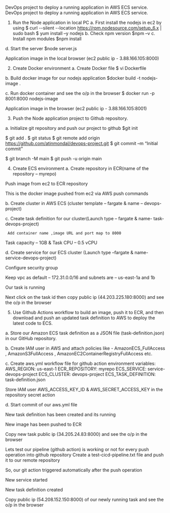 DevOps project to deploy a running application in AWS ECS service.
DevOps project to deploy a running application in AWS ECS service.

1.	Run the Node application in local PC
a.	First install the nodejs in ec2 by using 
$ curl --silent --location https://rpm.nodesource.com/setup_6.x | sudo bash
 $ yum install –y nodejs
b.	Check npm version
 $npm –v 
c.	Install npm modules 
$npm install
 







d.	Start the server
$node server.js
 

Application image in the local browser (ec2 public ip - 3.88.166.105:8000)
 

2.	Create Docker environment
a.	Create Docker file $ vi Dockerfile
 

b.	Build docker image for our nodejs application
   $docker build -t nodejs-image .
 
 

c.	Run docker container and see the o/p in the browser
    $ docker run -p 8001:8000 nodejs-image
 

 

Application image in the browser (ec2 public ip - 3.88.166.105:8001)
 









3.	Push the Node application project to Github repository.

a.	Initialize git repository and push our project to github
  $git init
 

  $ git add .
  $ git status
  $ git remote add origin https://github.com/atinmondal/devops-project.git
  $ git commit –m “Initial commit” 
 

  $ git branch -M main
  $ git push -u origin main
 

4.	Create ECS environment
a.	Create repository in ECR(name of the repository – myrepo)
 

Push image from ec2 to ECR repository
  

This is the docker image pushed from ec2 via AWS push commands
 
 

b.	Create cluster in AWS ECS (cluster template – fargate & name – devops-project)
 

 
c.	Create task definition for our cluster(Launch type – fargate & name- task-devops-project)
 
 
     Add container name ,image URL and port map to 8000  



Task capacity – 1GB & Task CPU – 0.5 vCPU
 
 








d.	Create service for our ECS cluster
(Launch type –fargate & name- service-devops-project)
 

Configure security group 
 


Keep vpc as default – 172.31.0.0/16 and subnets are – us-east-1a and 1b
 

 
Our task is running 

Next click on the task id then copy public ip (44.203.225.180:8000) and see the o/p in the browser
 

 

5.	Use Github Actions workflow to build an image, push it to ECR, and then download and push an updated task definition to AWS to deploy the latest code to ECS.

a.	Store our Amazon ECS task definition as a JSON file (task-definition.json) in our GitHub repository.

 

b.	Create IAM user in AWS and attach policies like - AmazonECS_FullAccess , AmazonS3FullAccess , AmazonEC2ContainerRegistryFullAccess etc.

 










c.	Create aws.yml workflow file for github action 
environment variables:
AWS_REGION: us-east-1
ECR_REPOSITORY: myrepo
ECS_SERVICE: service-devops-project
ECS_CLUSTER: devops-project
ECS_TASK_DEFINITION: task-definition.json
 

 
 

Store IAM user AWS_ACCESS_KEY_ID & AWS_SECRET_ACCESS_KEY in the repository secret action
 

d.	Start commit of our aws.yml file 
 

New task definition has been created and its running
 


 

New image has been pushed to ECR 
 





Copy new task public ip (34.205.24.83:8000) and see the o/p in the browser 
 

 

Lets test our pipeline (github action) is working or not for every push operation into github repository
 Create a test-cicd-pipeline.txt file and push it to our remote repository 

 
 
 
 
So, our git action triggered automatically after the push operation 

 
 


New service started
 
New task definition created 
 



Copy public ip (54.208.152.150:8000) of our newly running task and see the o/p in the browser
 


 










